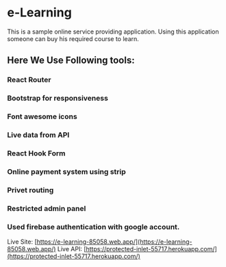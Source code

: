 # e-Learning

This is a sample online service providing application. Using this application someone can buy his required course to learn.

## Here We Use Following tools: 
### React Router
### Bootstrap for responsiveness
### Font awesome icons 
### Live data from API
### React Hook Form
### Online payment system using strip
### Privet routing
### Restricted admin panel
### Used firebase authentication with google account.
 
Live Site: [https://e-learning-85058.web.app/](https://e-learning-85058.web.app/)
Live API: [https://protected-inlet-55717.herokuapp.com/](https://protected-inlet-55717.herokuapp.com/)
